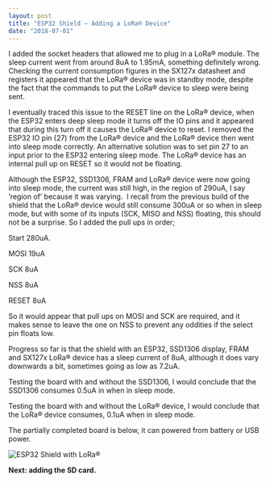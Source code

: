 ```yaml
---
layout: post
title: "ESP32 Shield – Adding a LoRa® Device"
date: "2018-07-01"
---
```


I added the socket headers that allowed me to plug in a LoRa® module. The sleep current went from around 8uA to 1.95mA, something definitely wrong. Checking the current consumption figures in the SX127x datasheet and registers it appeared that the LoRa® device was in standby mode, despite the fact that the commands to put the LoRa® device to sleep were being sent.

I eventually traced this issue to the RESET line on the LoRa® device, when the ESP32 enters deep sleep mode it turns off the IO pins and it appeared that during this turn off it causes the LoRa® device to reset. I removed the ESP32 IO pin (27) from the LoRa® device and the LoRa® device then went into sleep mode correctly. An alternative solution was to set pin 27 to an input prior to the ESP32 entering sleep mode. The LoRa® device has an internal pull up on RESET so it would not be floating.

Although the ESP32, SSD1306, FRAM and LoRa® device were now going into sleep mode, the current was still high, in the region of 290uA, I say ‘region of’ because it was varying.  I recall from the previous build of the shield that the LoRa® device would still consume 300uA or so when in sleep mode, but with some of its inputs (SCK, MISO and NSS) floating, this should not be a surprise. So I added the pull ups in order;

Start 280uA.

MOSI 19uA

SCK 8uA

NSS 8uA

RESET 8uA

So it would appear that pull ups on MOSI and SCK are required, and it makes sense to leave the one on NSS to prevent any oddities if the select pin floats low.

Progress so far is that the shield with an ESP32, SSD1306 display, FRAM and SX127x LoRa® device has a sleep current of 8uA, although it does vary downwards a bit, sometimes going as low as 7.2uA.

Testing the board with and without the SSD1306, I would conclude that the SSD1306 consumes 0.5uA in when in sleep mode.

Testing the board with and without the LoRa® device, I would conclude that the LoRa® device consumes, 0.1uA when in sleep mode.

The partially completed board is below, it can powered from battery or USB power.

![ESP32 Shield with LoRa®](/images/ESP32-Shield-with-LoRa®_thumb.jpg "ESP32 Shield with LoRa®")

**Next: adding the SD card.**
